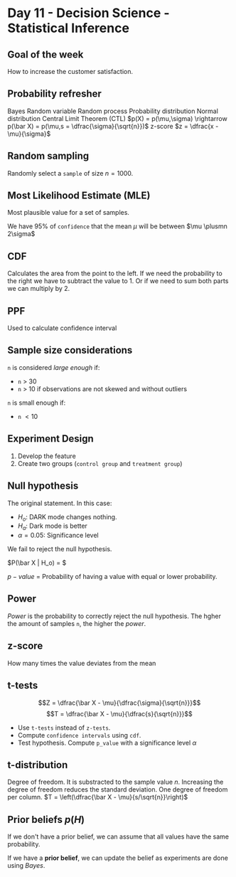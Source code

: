 <!-- markdownlint-configure-file { "MD024": { "siblings_only": true } } -->

# Day 11 - Decision Science - Statistical Inference

## Goal of the week

How to increase the customer satisfaction.

## Probability refresher

Bayes
Random variable
Random process
Probability distribution
Normal distribution
Central Limit Theorem (CTL)
$p(X) = p(\mu,\sigma) \rightarrow p(\bar X) = p(\mu,s = \dfrac{\sigma}{\sqrt{n}})$
z-score $z = \dfrac{x - \mu}{\sigma}$

## Random sampling

Randomly select a `sample` of size $n = 1000$.

## Most Likelihood Estimate (MLE)

Most plausible value for a set of samples.

We have 95% of `confidence` that the mean $\mu$ will be between $\mu \plusmn 2\sigma$

## CDF

Calculates the area from the point to the left.
If we need the probability to the right we have to subtract the value to 1.
Or if we need to sum both parts we can multiply by 2.

## PPF

Used to calculate confidence interval

## Sample size considerations

`n` is considered _large enough_ if:

- `n` > 30
- `n` > 10 if observations are not skewed and without outliers

`n` is small enough if:

- `n` $<10%N$

## Experiment Design

1. Develop the feature
2. Create two groups (`control group` and `treatment group`)

## Null hypothesis

The original statement.
In this case:

- $H_o$: DARK mode changes nothing.
- $H_a$: Dark mode is better
- $\alpha = 0.05$: Significance level

We fail to reject the null hypothesis.

$P(\bar X | H_o) = $

$p-value$ = Probability of having a value with equal or lower probability.

## Power

_Power_ is the probability to correctly reject the null hypothesis.
The hgher the amount of samples `n`, the higher the _power_.

## z-score

How many times the value deviates from the mean

## t-tests

$$Z = \dfrac{\bar X - \mu}{\dfrac{\sigma}{\sqrt{n}}}$$
$$T = \dfrac{\bar X - \mu}{\dfrac{s}{\sqrt{n}}}$$

- Use `t-tests` instead of `z-tests`.
- Compute `confidence intervals` using `cdf`.
- Test hypothesis. Compute `p_value` with a significance level $\alpha$

## t-distribution

Degree of freedom. It is substracted to the sample value $n$.
Increasing the degree of freedom reduces the standard deviation.
One degree of freedom per column.
$T = \left(\dfrac{\bar X - \mu}{s/\sqrt{n}}\right)$

## Prior beliefs $p(H)$

If we don't have a prior belief, we can assume that all values have the same probability.

If we have a **prior belief**, we can update the belief as experiments are done using _Bayes_.
